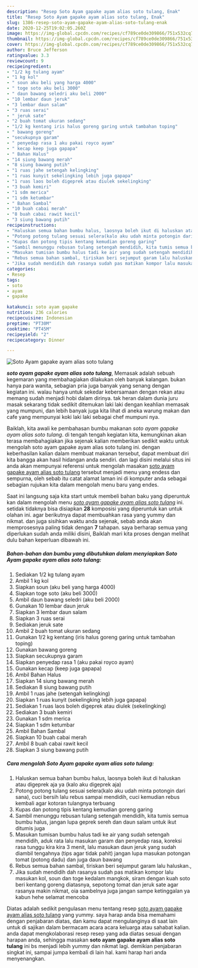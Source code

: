 ```yaml
---
description: "Resep Soto Ayam gapake ayam alias soto tulang, Enak"
title: "Resep Soto Ayam gapake ayam alias soto tulang, Enak"
slug: 1386-resep-soto-ayam-gapake-ayam-alias-soto-tulang-enak
date: 2020-12-25T19:02:05.260Z
image: https://img-global.cpcdn.com/recipes/cf789ce0de309866/751x532cq70/soto-ayam-gapake-ayam-alias-soto-tulang-foto-resep-utama.jpg
thumbnail: https://img-global.cpcdn.com/recipes/cf789ce0de309866/751x532cq70/soto-ayam-gapake-ayam-alias-soto-tulang-foto-resep-utama.jpg
cover: https://img-global.cpcdn.com/recipes/cf789ce0de309866/751x532cq70/soto-ayam-gapake-ayam-alias-soto-tulang-foto-resep-utama.jpg
author: Bruce Jefferson
ratingvalue: 3.3
reviewcount: 9
recipeingredient:
- "1/2 kg tulang ayam"
- "1 kg kol"
- " soun aku beli yang harga 4000"
- " toge soto aku beli 3000"
- " daun bawang seledri aku beli 2000"
- "10 lembar daun jeruk"
- "3 lembar daun salam"
- "3 ruas serai"
- " jeruk sate"
- "2 buah tomat ukuran sedang"
- "1/2 kg kentang iris halus goreng garing untuk tambahan toping"
- " bawang goreng"
- "secukupnya garam"
- " penyedap rasa 1 aku pakai royco ayam"
- " kecap keep juga gapapa"
- " Bahan Halus"
- "14 siung bawang merah"
- "8 siung bawang putih"
- "1 ruas jahe setengah kelingking"
- "1 ruas kunyit sekelingking lebih juga gapapa"
- "1 ruas laos boleh digeprek atau diulek sekelingking"
- "3 buah kemiri"
- "1 sdm merica"
- "1 sdm ketumbar"
- " Bahan Sambal"
- "10 buah cabai merah"
- "8 buah cabai rawit kecil"
- "3 siung bawang putih"
recipeinstructions:
- "Haluskan semua bahan bumbu halus, laosnya boleh ikut di haluskan atau digeprek aja ya (kalo aku digeprek aja)"
- "Potong potong tulang sesuai selera(kalo aku udah minta potongin dari sana), cuci bersih lalu rebus sampai mendidih, cuci kemudian rebus kembali agar kotoran tulangnya terbuang"
- "Kupas dan potong tipis kentang kemudian goreng garing"
- "Sambil menunggu rebusan tulang setengah mendidih, kita tumis semua bumbu halus, jangan lupa geprek sereh dan daun salam untuk ikut ditumis juga"
- "Masukan tumisan bumbu halus tadi ke air yang sudah setengah mendidih, aduk rata lalu masukan garam dan penyedap rasa, koreksi rasa tunggu kira kira 3 menit, lalu masukan daun jeruk yang sudah diambil tengahnya (tips agar tidak pahit) jangan lupa masukan potongan tomat (potong dadu) dan juga daun bawang"
- "Rebus semua bahan sambal, tiriskan beri sejumput garam lalu haluskan.,"
- "Jika sudah mendidih dah rasanya sudah pas matikan kompor lalu masukan kol, soun dan toge kedalam mangkok, siram dengan kuah soto beri kentang goreng diatasnya, sepotong tomat dan jeruk sate agar rasanya makin nikmat, oia sambelnya juga jangan sampe ketinggalan ya kabun hehe selamat mencoba"
categories:
- Resep
tags:
- soto
- ayam
- gapake

katakunci: soto ayam gapake 
nutrition: 236 calories
recipecuisine: Indonesian
preptime: "PT30M"
cooktime: "PT45M"
recipeyield: "2"
recipecategory: Dinner

---
```



![Soto Ayam gapake ayam alias soto tulang](https://img-global.cpcdn.com/recipes/cf789ce0de309866/751x532cq70/soto-ayam-gapake-ayam-alias-soto-tulang-foto-resep-utama.jpg)

<b><i>soto ayam gapake ayam alias soto tulang</i></b>, Memasak adalah sebuah kegemaran yang membahagiakan dilakukan oleh banyak kalangan. bukan hanya para wanita, sebagian pria juga banyak yang senang dengan kegiatan ini. walau hanya untuk sekedar kebersamaan dengan rekan atau memang sudah menjadi hobi dalam dirinya. tak heran dalam dunia juru masak sekarang tidak sedikit ditemukan laki laki dengan keahlian memasak yang mumpuni, dan lebih banyak juga kita lihat di aneka warung makan dan cafe yang mempunyai koki laki laki sebagai chef mumpuni nya.

Baiklah, kita awali ke pembahasan bumbu makanan <i>soto ayam gapake ayam alias soto tulang</i>. di tengah tengah kegiatan kita, kemungkinan akan terasa membahagiakan jika sejenak kalian memberikan sedikit waktu untuk mengolah soto ayam gapake ayam alias soto tulang ini. dengan keberhasilan kalian dalam membuat makanan tersebut, dapat membuat diri kita bangga akan hasil hidangan anda sendiri. dan lagi disini melalui situs ini anda akan mempunyai referensi untuk mengolah masakan <u>soto ayam gapake ayam alias soto tulang</u> tersebut menjadi menu yang endess dan sempurna, oleh sebab itu catat alamat laman ini di komputer anda sebagai sebagian rujukan kita dalam mengolah menu baru yang endes.




Saat ini langsung saja kita start untuk membeli bahan baku yang diperuntuk kan dalam mengolah menu <u><i>soto ayam gapake ayam alias soto tulang</i></u> ini. setidak tidaknya bisa disiapkan <b>28</b> komposisi yang diperuntuk kan untuk olahan ini. agar berikutnya dapat membuahkan rasa yang yummy dan nikmat. dan juga sisihkan waktu anda sejenak, sebab anda akan memprosesnya paling tidak dengan <b>7</b> tahapan. saya berharap semua yang diperlukan sudah anda miliki disini, Baiklah mari kita proses dengan melihat dulu bahan keperluan dibawah ini.

<!--inarticleads1-->

##### Bahan-bahan dan bumbu yang dibutuhkan dalam menyiapkan Soto Ayam gapake ayam alias soto tulang:

1. Sediakan 1/2 kg tulang ayam
1. Ambil 1 kg kol
1. Siapkan  soun (aku beli yang harga 4000)
1. Siapkan  toge soto (aku beli 3000)
1. Ambil  daun bawang seledri (aku beli 2000)
1. Gunakan 10 lembar daun jeruk
1. Siapkan 3 lembar daun salam
1. Siapkan 3 ruas serai
1. Sediakan  jeruk sate
1. Ambil 2 buah tomat ukuran sedang
1. Gunakan 1/2 kg kentang (iris halus goreng garing untuk tambahan toping)
1. Gunakan  bawang goreng
1. Siapkan secukupnya garam
1. Siapkan  penyedap rasa 1 (aku pakai royco ayam)
1. Gunakan  kecap (keep juga gapapa)
1. Ambil  Bahan Halus
1. Siapkan 14 siung bawang merah
1. Sediakan 8 siung bawang putih
1. Ambil 1 ruas jahe (setengah kelingking)
1. Siapkan 1 ruas kunyit (sekelingking lebih juga gapapa)
1. Sediakan 1 ruas laos boleh digeprek atau diulek (sekelingking)
1. Sediakan 3 buah kemiri
1. Gunakan 1 sdm merica
1. Siapkan 1 sdm ketumbar
1. Ambil  Bahan Sambal
1. Siapkan 10 buah cabai merah
1. Ambil 8 buah cabai rawit kecil
1. Siapkan 3 siung bawang putih




<!--inarticleads2-->

##### Cara mengolah Soto Ayam gapake ayam alias soto tulang:

1. Haluskan semua bahan bumbu halus, laosnya boleh ikut di haluskan atau digeprek aja ya (kalo aku digeprek aja)
1. Potong potong tulang sesuai selera(kalo aku udah minta potongin dari sana), cuci bersih lalu rebus sampai mendidih, cuci kemudian rebus kembali agar kotoran tulangnya terbuang
1. Kupas dan potong tipis kentang kemudian goreng garing
1. Sambil menunggu rebusan tulang setengah mendidih, kita tumis semua bumbu halus, jangan lupa geprek sereh dan daun salam untuk ikut ditumis juga
1. Masukan tumisan bumbu halus tadi ke air yang sudah setengah mendidih, aduk rata lalu masukan garam dan penyedap rasa, koreksi rasa tunggu kira kira 3 menit, lalu masukan daun jeruk yang sudah diambil tengahnya (tips agar tidak pahit) jangan lupa masukan potongan tomat (potong dadu) dan juga daun bawang
1. Rebus semua bahan sambal, tiriskan beri sejumput garam lalu haluskan.,
1. Jika sudah mendidih dah rasanya sudah pas matikan kompor lalu masukan kol, soun dan toge kedalam mangkok, siram dengan kuah soto beri kentang goreng diatasnya, sepotong tomat dan jeruk sate agar rasanya makin nikmat, oia sambelnya juga jangan sampe ketinggalan ya kabun hehe selamat mencoba




Diatas adalah sedikit pengulasan menu tentang resep <u>soto ayam gapake ayam alias soto tulang</u> yang yummy. saya harap anda bisa memahami dengan penjabaran diatas, dan kamu dapat mengulanginya di saat lain untuk di sajikan dalam bermacam acara acara keluarga atau sahabat kalian. anda dapat mengkolaborasi resep resep yang ada diatas sesuai dengan harapan anda, sehingga masakan <b>soto ayam gapake ayam alias soto tulang</b> ini bs menjadi lebih yummy dan nikmat lagi. demikian penjabaran singkat ini, sampai jumpa kembali di lain hal. kami harap hari anda menyenangkan.
